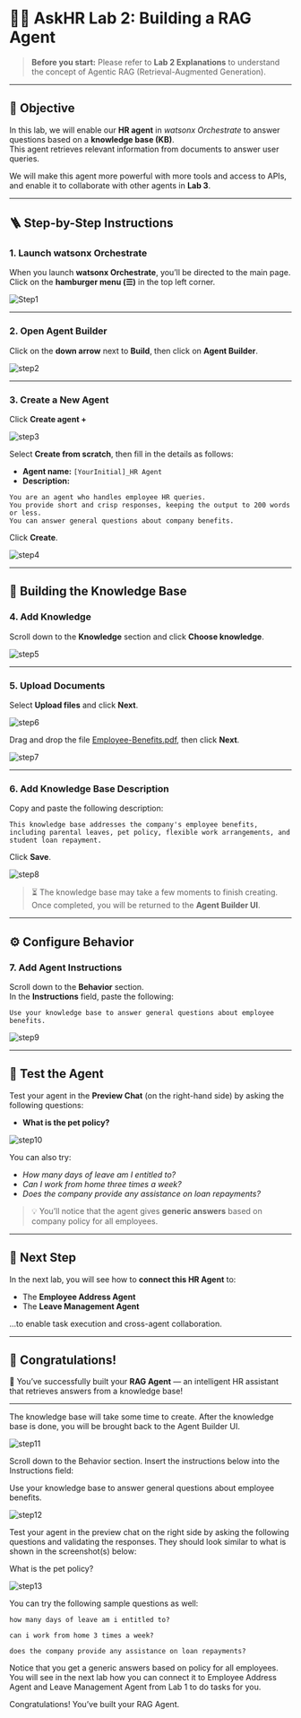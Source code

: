 # 🧑‍💼 AskHR Lab 2: Building a RAG Agent

> **Before you start:** Please refer to **Lab 2 Explanations** to understand the concept of Agentic RAG (Retrieval-Augmented Generation).

---

## 🎯 Objective

In this lab, we will enable our **HR agent** in *watsonx Orchestrate* to answer questions based on a **knowledge base (KB)**.  
This agent retrieves relevant information from documents to answer user queries.

We will make this agent more powerful with more tools and access to APIs, and enable it to collaborate with other agents in **Lab 3**.

---

## 🪜 Step-by-Step Instructions

### 1. Launch watsonx Orchestrate
When you launch **watsonx Orchestrate**, you’ll be directed to the main page.  
Click on the **hamburger menu (☰)** in the top left corner.

![Step1](https://github.com/Client-Engineering-Indonesia/Incubation-Agentic-AI-2025-batch-4-29Oct/blob/main/LAB2%20-%20Advancing%20WatsonX.Orchestrate/Images/step1.png)


---

### 2. Open Agent Builder
Click on the **down arrow** next to **Build**, then click on **Agent Builder**.

![step2](https://github.com/Client-Engineering-Indonesia/Incubation-Agentic-AI-2025-batch-4-29Oct/blob/main/LAB2%20-%20Advancing%20WatsonX.Orchestrate/Images/step2.png)

---

### 3. Create a New Agent
Click **Create agent +**

![step3](https://github.com/Client-Engineering-Indonesia/Incubation-Agentic-AI-2025-batch-4-29Oct/blob/main/LAB2%20-%20Advancing%20WatsonX.Orchestrate/Images/step3.png)


Select **Create from scratch**, then fill in the details as follows:

- **Agent name:** `[YourInitial]_HR Agent`
- **Description:**

```TEXT
You are an agent who handles employee HR queries.
You provide short and crisp responses, keeping the output to 200 words or less.
You can answer general questions about company benefits.
```


Click **Create**.

![step4](https://github.com/Client-Engineering-Indonesia/Incubation-Agentic-AI-2025-batch-4-29Oct/blob/main/LAB2%20-%20Advancing%20WatsonX.Orchestrate/Images/hr_step4.png)

---

## 🧠 Building the Knowledge Base

### 4. Add Knowledge
Scroll down to the **Knowledge** section and click **Choose knowledge**.

![step5](https://github.com/Client-Engineering-Indonesia/Incubation-Agentic-AI-2025-batch-4-29Oct/blob/main/LAB2%20-%20Advancing%20WatsonX.Orchestrate/Images/hr_step5.png)

---

### 5. Upload Documents
Select **Upload files** and click **Next**.

![step6](https://github.com/Client-Engineering-Indonesia/Incubation-Agentic-AI-2025-batch-4-29Oct/blob/main/LAB2%20-%20Advancing%20WatsonX.Orchestrate/Images/hr_step_6.png)

Drag and drop the file [Employee-Benefits.pdf](https://github.com/Client-Engineering-Indonesia/Incubation-Agentic-AI-2025-batch-4-29Oct/blob/main/LAB2%20-%20Advancing%20WatsonX.Orchestrate/Images/Employee-Benefits.pdf), then click **Next**.

![step7](https://github.com/Client-Engineering-Indonesia/Incubation-Agentic-AI-2025-batch-4-29Oct/blob/main/LAB2%20-%20Advancing%20WatsonX.Orchestrate/Images/hr_step7.png)

---

### 6. Add Knowledge Base Description
Copy and paste the following description:

```TEXT
This knowledge base addresses the company's employee benefits, including parental leaves, pet policy, flexible work arrangements, and student loan repayment.
```


Click **Save**.

![step8](https://github.com/Client-Engineering-Indonesia/Incubation-Agentic-AI-2025-batch-4-29Oct/blob/main/LAB2%20-%20Advancing%20WatsonX.Orchestrate/Images/hr_step8.png)

> ⏳ The knowledge base may take a few moments to finish creating. Once completed, you will be returned to the **Agent Builder UI**.

---

## ⚙️ Configure Behavior

### 7. Add Agent Instructions
Scroll down to the **Behavior** section.  
In the **Instructions** field, paste the following:

```TEXT
Use your knowledge base to answer general questions about employee benefits.
```

![step9](https://github.com/Client-Engineering-Indonesia/Incubation-Agentic-AI-2025-batch-4-29Oct/blob/main/LAB2%20-%20Advancing%20WatsonX.Orchestrate/Images/hr_step9.png)

---

## 🧪 Test the Agent

Test your agent in the **Preview Chat** (on the right-hand side) by asking the following questions:

- **What is the pet policy?**

![step10](https://github.com/Client-Engineering-Indonesia/Incubation-Agentic-AI-2025-batch-4-29Oct/blob/main/LAB2%20-%20Advancing%20WatsonX.Orchestrate/Images/hr_step10.png)

You can also try:

- *How many days of leave am I entitled to?*  
- *Can I work from home three times a week?*  
- *Does the company provide any assistance on loan repayments?*

> 💡 You’ll notice that the agent gives **generic answers** based on company policy for all employees.

---

## 🤝 Next Step

In the next lab, you will see how to **connect this HR Agent** to:
- The **Employee Address Agent**
- The **Leave Management Agent**

...to enable task execution and cross-agent collaboration.

---

## 🏁 Congratulations!

🎉 You’ve successfully built your **RAG Agent** — an intelligent HR assistant that retrieves answers from a knowledge base!

---


The knowledge base will take some time to create. After the knowledge base is done, you will be brought back to the Agent Builder UI.

![step11](https://github.com/Client-Engineering-Indonesia/Incubation-Agentic-AI-2025-batch-4-29Oct/blob/main/LAB2%20-%20Advancing%20WatsonX.Orchestrate/Images/hr_step11.png)

Scroll down to the Behavior section. Insert the instructions below into the Instructions field:

 Use your knowledge base to answer general questions about employee benefits. 

![step12](https://github.com/Client-Engineering-Indonesia/Incubation-Agentic-AI-2025-batch-4-29Oct/blob/main/LAB2%20-%20Advancing%20WatsonX.Orchestrate/Images/hr_step12.png)

Test your agent in the preview chat on the right side by asking the following questions and validating the responses. They should look similar to what is shown in the screenshot(s) below:

 What is the pet policy? 

![step13](https://github.com/Client-Engineering-Indonesia/Incubation-Agentic-AI-2025-batch-4-29Oct/blob/main/LAB2%20-%20Advancing%20WatsonX.Orchestrate/Images/hr_step13.png)

You can try the following sample questions as well:
```text
how many days of leave am i entitled to?
```

```text
can i work from home 3 times a week?
```

```text
does the company provide any assistance on loan repayments?
```

Notice that you get a generic answers based on policy for all employees. You will see in the next lab how you can connect it to Employee Address Agent and Leave Management Agent from Lab 1 to do tasks for you.

Congratulations! You’ve built your RAG Agent.
